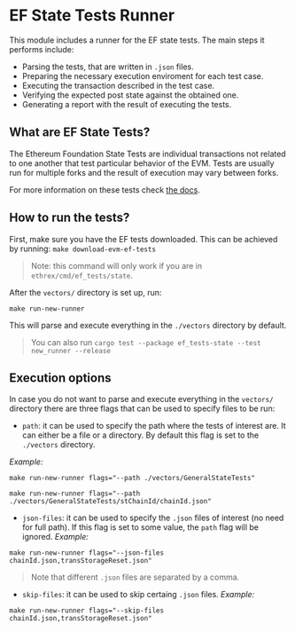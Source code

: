 # EF State Tests Runner
This module includes a runner for the EF state tests. The main steps it performs include:
- Parsing the tests, that are written in `.json` files.
- Preparing the necessary execution enviroment for each test case.
- Executing the transaction described in the test case.
- Verifying the expected post state against the obtained one.
- Generating a report with the result of executing the tests.

## What are EF State Tests?
The Ethereum Foundation State Tests are individual transactions not related to one another that test particular behavior of the EVM. Tests are usually run for multiple forks and the result of execution may vary between forks.

For more information on these tests check [the docs](https://eest.ethereum.org/main/running_tests/test_formats/state_test/#fixtureconfig).

## How to run the tests?

First, make sure you have the EF tests downloaded. This can be achieved by running:
`make download-evm-ef-tests`

> Note: this command will only work if you are in `ethrex/cmd/ef_tests/state`.

After the `vectors/` directory is set up, run:

`make run-new-runner`

This will parse and execute everything in the `./vectors` directory by default.

> You can also run `cargo test --package ef_tests-state --test new_runner --release`

## Execution options
In case you do not want to parse and execute everything in the `vectors/` directory there are three flags that can be used to specify files to be run:

- `path`: it can be used to specify the path where the tests of interest are. It can either be a file or a directory. By default this flag is set to the `./vectors` directory.

_Example:_

`make run-new-runner flags="--path ./vectors/GeneralStateTests"`

`make run-new-runner flags="--path ./vectors/GeneralStateTests/stChainId/chainId.json"`


- `json-files`: it can be used to specify the `.json` files of interest (no need for full path). If this flag is set to some value, the `path` flag will be ignored.
_Example:_

`make run-new-runner flags="--json-files chainId.json,transStorageReset.json"`

> Note that different `.json` files are separated by a comma.


- `skip-files`: it can be used to skip certaing `.json` files.
_Example:_

`make run-new-runner flags="--skip-files chainId.json,transStorageReset.json"`
